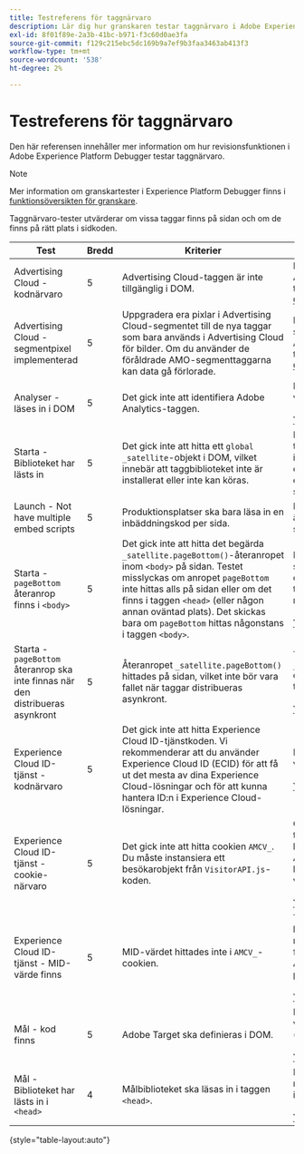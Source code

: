 ```yaml
---
title: Testreferens för taggnärvaro
description: Lär dig hur granskaren testar taggnärvaro i Adobe Experience Platform Debugger.
exl-id: 8f01f89e-2a3b-41bc-b971-f3c60d0ae3fa
source-git-commit: f129c215ebc5dc169b9a7ef9b3faa3463ab413f3
workflow-type: tm+mt
source-wordcount: '538'
ht-degree: 2%

---
```


# Testreferens för taggnärvaro

Den här referensen innehåller mer information om hur revisionsfunktionen i Adobe Experience Platform Debugger testar taggnärvaro.

>[!NOTE]
>
>Mer information om granskartester i Experience Platform Debugger finns i [funktionsöversikten för granskare](./overview.md).

Taggnärvaro-tester utvärderar om vissa taggar finns på sidan och om de finns på rätt plats i sidkoden.

| Test | Bredd | Kriterier | Rekommendation |
| --- | --- | --- | --- |
| Advertising Cloud - kodnärvaro | 5 | Advertising Cloud-taggen är inte tillgänglig i DOM. | Implementera Advertising Cloud-taggen med [Advertising Cloud-taggtillägget](../../destinations/catalog/advertising/adobe-advertising-cloud.md). |
| Advertising Cloud - segmentpixel implementerad | 5 | Uppgradera era pixlar i Advertising Cloud-segmentet till de nya taggar som bara används i Advertising Cloud för bilder. Om du använder de föråldrade AMO-segmenttaggarna kan data gå förlorade. | Implementera segmentpixeln i Advertising Cloud med taggtillägget [Advertising Cloud](../../destinations/catalog/advertising/adobe-advertising-cloud.md). |
| Analyser - läses in i DOM | 5 | Det gick inte att identifiera Adobe Analytics-taggen. | Installera den senaste versionen av Analytics. <br><br>[Ytterligare information](https://experienceleague.adobe.com/docs/analytics/implementation/home.html?lang=sv-SE) |
| Starta - Biblioteket har lästs in | 5 | Det gick inte att hitta ett `global _satellite`-objekt i DOM, vilket innebär att taggbiblioteket inte är installerat eller inte kan köras. | Kontrollera att taggbiblioteket är implementerat på sidan och inte blockeras av efterföljande skriptaktiviteter. |
| Launch - Not have multiple embed scripts | 5 | Produktionsplatser ska bara läsa in en inbäddningskod per sida. | Kontrollera att det bara är produktionsbiblioteket som läses in på sidan. |
| Starta - `pageBottom` återanrop finns i `<body>` | 5 | Det gick inte att hitta det begärda `_satellite.pageBottom()`-återanropet inom `<body>` på sidan. Testet misslyckas om anropet `pageBottom` inte hittas alls på sidan eller om det finns i taggen `<head>` (eller någon annan oväntad plats). Det skickas bara om `pageBottom` hittas någonstans i taggen `<body>`. | Lägg till det infogade skriptet omedelbart före den avslutande `</body>`-taggen för att säkerställa rätt taggfunktionalitet.<br><br>[Ytterligare information](../../tags/ui/client-side/asynchronous-deployment.md) |
| Starta - `pageBottom` återanrop ska inte finnas när den distribueras asynkront | 5 | Återanropet `_satellite.pageBottom()` hittades på sidan, vilket inte bör vara fallet när taggar distribueras asynkront. | Ta bort skriptet `_satellite.pageBottom()` om du vill aktivera rätt taggfunktioner. <br><br>[Ytterligare information](../../tags/ui/client-side/asynchronous-deployment.md) |
| Experience Cloud ID-tjänst - kodnärvaro | 5 | Det gick inte att hitta Experience Cloud ID-tjänstkoden. Vi rekommenderar att du använder Experience Cloud ID (ECID) för att få ut det mesta av dina Experience Cloud-lösningar och för att kunna hantera ID:n i Experience Cloud-lösningar. | Installera den senaste versionen av ECID.<br><br>[Ytterligare information](https://experienceleague.adobe.com/docs/id-service/using/intro/overview.html?lang=sv-SE) |
| Experience Cloud ID-tjänst - cookie-närvaro | 5 | Det gick inte att hitta cookien `AMCV_`. Du måste instansiera ett besökarobjekt från `VisitorAPI.js`-koden. | Om det här är en taggimplementering kontrollerar du att AdobeOrg-ID:t är korrekt angivet i ECID-verktyget. <br><br>[Ytterligare information](https://experienceleague.adobe.com/docs/id-service/using/intro/cookies.html?lang=sv-SE) |
| Experience Cloud ID-tjänst - MID-värde finns | 5 | MID-värdet hittades inte i `AMCV_`-cookien. | Testa igen för att kontrollera om det finns någon ECID API-fördröjning. Kontakta Adobe kundtjänst om problemet kvarstår. <br><br>[Ytterligare information](https://experienceleague.adobe.com/docs/id-service/using/intro/cookies.html?lang=sv-SE) |
| Mål - kod finns | 5 | Adobe Target ska definieras i DOM. | Installera den senaste versionen av Target (at.js). <br><br>[Ytterligare information](https://experienceleague.adobe.com/docs/target/using/implement-target/implementing-target.html?lang=sv-SE) |
| Mål - Biblioteket har lästs in i `<head>` | 4 | Målbiblioteket ska läsas in i taggen `<head>`. | Kontrollera att målbiblioteket har lästs in i taggen `<head>`. <br><br>[Ytterligare information](https://experienceleague.adobe.com/docs/target/using/implement-target/implementing-target.html?lang=sv-SE) |

{style="table-layout:auto"}
